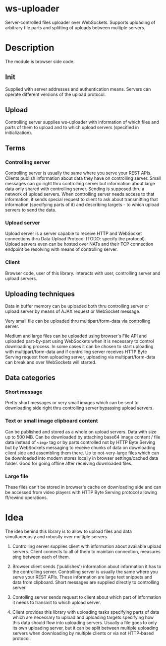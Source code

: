 # ws-uploader
Server-controlled files uploader over WebSockets.
Supports uploading of arbitrary file parts and splitting of uploads between multiple servers.

# Description
The module is browser side code.
## Init
Supplied with server addresses and authentication means. Servers can operate different versions of the upload protocol.
## Upload
Controlling server supplies ws-uploader with information of which files and parts of them to upload
and to which upload servers (specified in initialization).

## Terms
### Controlling server
Controlling server is usually the same where you serve your REST APIs.
Clients publish information about data they have on controlling server.
Small messages can go right thru controlling server but information about
large data only shared with controlling server. Sending is supposed thru a network of upload servers.
When controlling server needs access to that information,
it sends special request to client to ask about transmitting that information (specifying parts of it)
and describing targets - to which upload servers to send the data.

### Upload server
Upload server is a server capable to receive HTTP and WebSocket connections thru Data Upload Protocol (TODO: specify the protocol).
Upload servers even can be hosted over NATs and their TCP connection endpoint be resolving with means of controlling server.


### Client
Browser code, user of this library. Interacts with user, controlling server and upload servers.

## Uploading techniques
Data in buffer memory can be uploaded both thru controlling server or upload server
by means of AJAX request or WebSocket message.

Very small file can be uploaded thru multipart/form-data via controlling server.

Medium and large files can be uploaded using browser's File API and uploaded part-by-part
using WebSockets when it is necessary to control downloading process.
In some cases it can be chosen to start uploading with multipart/form-data
and if controlling server receives HTTP Byte Serving request from uploading server,
uploading via multipart/form-data can break and over WebSockets will started.

## Data categories
### Short message
Pretty short messages or very small images which can be sent
to downloading side right thru controlling server bypassing upload servers.

### Text or small image clipboard content
Can be published and stored as a whole on upload servers.
Data with size up to 500 MB.
Can be downloaded by attaching base64 image content / file data instead of `<img>` tag
or by parts controlled not by HTTP Byte Serving but by WebSockets messaging to receive chunks
of data on downloading client side and assembling them there. Up to not-very-large files
which can be downloaded into modern stores locally in browser settings/cached data folder.
Good for going offline after receiving downloaded files.

### Large file
These files can't be stored in browser's cache on downloading side and can be accessed from
video players with HTTP Byte Serving protocol allowing ff/rewind operations.

# Idea
The idea behind this library is to allow to upload files and data simultaneously and robustly over multiple servers.

1. Controlling server supplies client with information about available upload servers.
Client connects to all of them to maintain connection, measures ping between each of them.

2. Browser client sends ('publishes') information about information it has to the controlling server.
Controlling server is usually the same where you serve your REST APIs.
These information are large text snippets and data from clipboard.
Short messages are supplied directly to controlling server.

3. Contolling server sends request to client about which part of information it needs to transmit
to which upload server.

4. Client provides this library with uploading tasks specifying parts of data which are necessary to upload
and uploading targets specifying how this data should flow into uploading servers. Usually a file goes to only its own uploading server,
but it can be split between multiple uploading servers when downloading by multiple clients or via not HTTP-based protocol.



